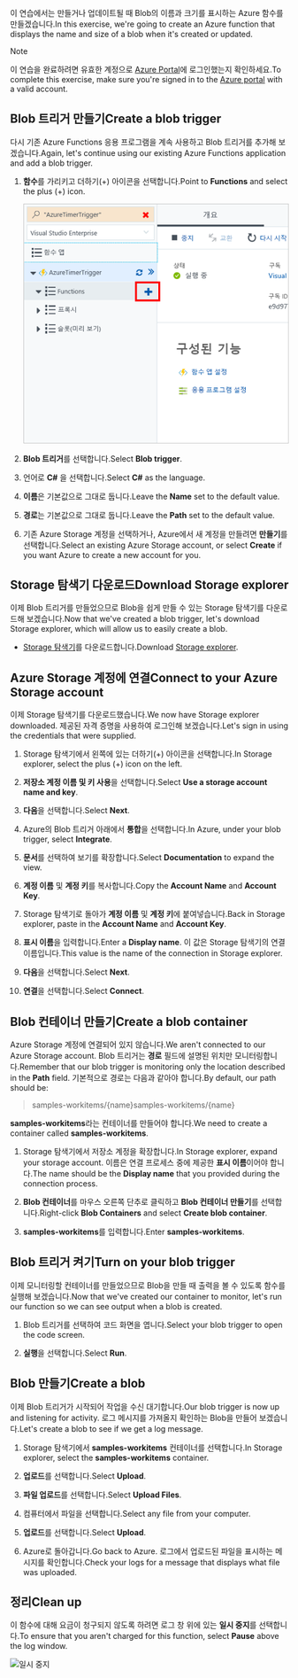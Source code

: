 <span data-ttu-id="267c8-101">이 연습에서는 만들거나 업데이트될 때 Blob의 이름과 크기를 표시하는 Azure 함수를 만들겠습니다.</span><span class="sxs-lookup"><span data-stu-id="267c8-101">In this exercise, we're going to create an Azure function that displays the name and size of a blob when it's created or updated.</span></span> 

> [!NOTE]
> <span data-ttu-id="267c8-102">이 연습을 완료하려면 유효한 계정으로 [Azure Portal](https://portal.azure.com/)에 로그인했는지 확인하세요.</span><span class="sxs-lookup"><span data-stu-id="267c8-102">To complete this exercise, make sure you're signed in to the [Azure portal](https://portal.azure.com/) with a valid account.</span></span>

## <a name="create-a-blob-trigger"></a><span data-ttu-id="267c8-103">Blob 트리거 만들기</span><span class="sxs-lookup"><span data-stu-id="267c8-103">Create a blob trigger</span></span>

<span data-ttu-id="267c8-104">다시 기존 Azure Functions 응용 프로그램을 계속 사용하고 Blob 트리거를 추가해 보겠습니다.</span><span class="sxs-lookup"><span data-stu-id="267c8-104">Again, let's continue using our existing Azure Functions application and add a blob trigger.</span></span>

1. <span data-ttu-id="267c8-105">**함수**를 가리키고 더하기(+) 아이콘을 선택합니다.</span><span class="sxs-lookup"><span data-stu-id="267c8-105">Point to **Functions** and select the plus (+) icon.</span></span>

    ![함수를 가리키고 더하기 선택](../media/4-hover-function.png)

1. <span data-ttu-id="267c8-107">**Blob 트리거**를 선택합니다.</span><span class="sxs-lookup"><span data-stu-id="267c8-107">Select **Blob trigger**.</span></span>

1. <span data-ttu-id="267c8-108">언어로 **C#** 을 선택합니다.</span><span class="sxs-lookup"><span data-stu-id="267c8-108">Select **C#** as the language.</span></span> 

1. <span data-ttu-id="267c8-109">**이름**은 기본값으로 그대로 둡니다.</span><span class="sxs-lookup"><span data-stu-id="267c8-109">Leave the **Name** set to the default value.</span></span>

1. <span data-ttu-id="267c8-110">**경로**는 기본값으로 그대로 둡니다.</span><span class="sxs-lookup"><span data-stu-id="267c8-110">Leave the **Path** set to the default value.</span></span>

1. <span data-ttu-id="267c8-111">기존 Azure Storage 계정을 선택하거나, Azure에서 새 계정을 만들려면 **만들기**를 선택합니다.</span><span class="sxs-lookup"><span data-stu-id="267c8-111">Select an existing Azure Storage account, or select **Create** if you want Azure to create a new account for you.</span></span>

## <a name="download-storage-explorer"></a><span data-ttu-id="267c8-112">Storage 탐색기 다운로드</span><span class="sxs-lookup"><span data-stu-id="267c8-112">Download Storage explorer</span></span>

<span data-ttu-id="267c8-113">이제 Blob 트리거를 만들었으므로 Blob을 쉽게 만들 수 있는 Storage 탐색기를 다운로드해 보겠습니다.</span><span class="sxs-lookup"><span data-stu-id="267c8-113">Now that we've created a blob trigger, let's download Storage explorer, which will allow us to easily create a blob.</span></span>

- <span data-ttu-id="267c8-114">[Storage 탐색기](http://storageexplorer.com)를 다운로드합니다.</span><span class="sxs-lookup"><span data-stu-id="267c8-114">Download [Storage explorer](http://storageexplorer.com).</span></span>

## <a name="connect-to-your-azure-storage-account"></a><span data-ttu-id="267c8-115">Azure Storage 계정에 연결</span><span class="sxs-lookup"><span data-stu-id="267c8-115">Connect to your Azure Storage account</span></span>

<span data-ttu-id="267c8-116">이제 Storage 탐색기를 다운로드했습니다.</span><span class="sxs-lookup"><span data-stu-id="267c8-116">We now have Storage explorer downloaded.</span></span> <span data-ttu-id="267c8-117">제공된 자격 증명을 사용하여 로그인해 보겠습니다.</span><span class="sxs-lookup"><span data-stu-id="267c8-117">Let's sign in using the credentials that were supplied.</span></span>

1. <span data-ttu-id="267c8-118">Storage 탐색기에서 왼쪽에 있는 더하기(+) 아이콘을 선택합니다.</span><span class="sxs-lookup"><span data-stu-id="267c8-118">In Storage explorer, select the plus (+) icon on the left.</span></span>

1. <span data-ttu-id="267c8-119">**저장소 계정 이름 및 키 사용**을 선택합니다.</span><span class="sxs-lookup"><span data-stu-id="267c8-119">Select **Use a storage account name and key**.</span></span>

1. <span data-ttu-id="267c8-120">**다음**을 선택합니다.</span><span class="sxs-lookup"><span data-stu-id="267c8-120">Select **Next**.</span></span>

1. <span data-ttu-id="267c8-121">Azure의 Blob 트리거 아래에서 **통합**을 선택합니다.</span><span class="sxs-lookup"><span data-stu-id="267c8-121">In Azure, under your blob trigger, select **Integrate**.</span></span>

1. <span data-ttu-id="267c8-122">**문서**를 선택하여 보기를 확장합니다.</span><span class="sxs-lookup"><span data-stu-id="267c8-122">Select **Documentation** to expand the view.</span></span>

1. <span data-ttu-id="267c8-123">**계정 이름** 및 **계정 키**를 복사합니다.</span><span class="sxs-lookup"><span data-stu-id="267c8-123">Copy the **Account Name** and **Account Key**.</span></span>

1. <span data-ttu-id="267c8-124">Storage 탐색기로 돌아가 **계정 이름** 및 **계정 키**에 붙여넣습니다.</span><span class="sxs-lookup"><span data-stu-id="267c8-124">Back in Storage explorer, paste in the **Account Name** and **Account Key**.</span></span>

1. <span data-ttu-id="267c8-125">**표시 이름**을 입력합니다.</span><span class="sxs-lookup"><span data-stu-id="267c8-125">Enter a **Display name**.</span></span> <span data-ttu-id="267c8-126">이 값은 Storage 탐색기의 연결 이름입니다.</span><span class="sxs-lookup"><span data-stu-id="267c8-126">This value is the name of the connection in Storage explorer.</span></span>

1. <span data-ttu-id="267c8-127">**다음**을 선택합니다.</span><span class="sxs-lookup"><span data-stu-id="267c8-127">Select **Next**.</span></span>

1. <span data-ttu-id="267c8-128">**연결**을 선택합니다.</span><span class="sxs-lookup"><span data-stu-id="267c8-128">Select **Connect**.</span></span> 

## <a name="create-a-blob-container"></a><span data-ttu-id="267c8-129">Blob 컨테이너 만들기</span><span class="sxs-lookup"><span data-stu-id="267c8-129">Create a blob container</span></span>

<span data-ttu-id="267c8-130">Azure Storage 계정에 연결되어 있지 않습니다.</span><span class="sxs-lookup"><span data-stu-id="267c8-130">We aren't connected to our Azure Storage account.</span></span> <span data-ttu-id="267c8-131">Blob 트리거는 **경로** 필드에 설명된 위치만 모니터링합니다.</span><span class="sxs-lookup"><span data-stu-id="267c8-131">Remember that our blob trigger is monitoring only the location described in the **Path** field.</span></span> <span data-ttu-id="267c8-132">기본적으로 경로는 다음과 같아야 합니다.</span><span class="sxs-lookup"><span data-stu-id="267c8-132">By default, our path should be:</span></span>

> <span data-ttu-id="267c8-133">samples-workitems/{name}</span><span class="sxs-lookup"><span data-stu-id="267c8-133">samples-workitems/{name}</span></span>

<span data-ttu-id="267c8-134">**samples-workitems**라는 컨테이너를 만들어야 합니다.</span><span class="sxs-lookup"><span data-stu-id="267c8-134">We need to create a container called **samples-workitems**.</span></span>

1. <span data-ttu-id="267c8-135">Storage 탐색기에서 저장소 계정을 확장합니다.</span><span class="sxs-lookup"><span data-stu-id="267c8-135">In Storage explorer, expand your storage account.</span></span> <span data-ttu-id="267c8-136">이름은 연결 프로세스 중에 제공한 **표시 이름**이어야 합니다.</span><span class="sxs-lookup"><span data-stu-id="267c8-136">The name should be the **Display name** that you provided during the connection process.</span></span>

1. <span data-ttu-id="267c8-137">**Blob 컨테이너**를 마우스 오른쪽 단추로 클릭하고 **Blob 컨테이너 만들기**를 선택합니다.</span><span class="sxs-lookup"><span data-stu-id="267c8-137">Right-click **Blob Containers** and select **Create blob container**.</span></span>

1. <span data-ttu-id="267c8-138">**samples-workitems**를 입력합니다.</span><span class="sxs-lookup"><span data-stu-id="267c8-138">Enter **samples-workitems**.</span></span>

## <a name="turn-on-your-blob-trigger"></a><span data-ttu-id="267c8-139">Blob 트리거 켜기</span><span class="sxs-lookup"><span data-stu-id="267c8-139">Turn on your blob trigger</span></span>

<span data-ttu-id="267c8-140">이제 모니터링할 컨테이너를 만들었으므로 Blob을 만들 때 출력을 볼 수 있도록 함수를 실행해 보겠습니다.</span><span class="sxs-lookup"><span data-stu-id="267c8-140">Now that we've created our container to monitor, let's run our function so we can see output when a blob is created.</span></span>

1. <span data-ttu-id="267c8-141">Blob 트리거를 선택하여 코드 화면을 엽니다.</span><span class="sxs-lookup"><span data-stu-id="267c8-141">Select your blob trigger to open the code screen.</span></span>

1. <span data-ttu-id="267c8-142">**실행**을 선택합니다.</span><span class="sxs-lookup"><span data-stu-id="267c8-142">Select **Run**.</span></span>

## <a name="create-a-blob"></a><span data-ttu-id="267c8-143">Blob 만들기</span><span class="sxs-lookup"><span data-stu-id="267c8-143">Create a blob</span></span>

<span data-ttu-id="267c8-144">이제 Blob 트리거가 시작되어 작업을 수신 대기합니다.</span><span class="sxs-lookup"><span data-stu-id="267c8-144">Our blob trigger is now up and listening for activity.</span></span> <span data-ttu-id="267c8-145">로그 메시지를 가져올지 확인하는 Blob을 만들어 보겠습니다.</span><span class="sxs-lookup"><span data-stu-id="267c8-145">Let's create a blob to see if we get a log message.</span></span>

1. <span data-ttu-id="267c8-146">Storage 탐색기에서 **samples-workitems** 컨테이너를 선택합니다.</span><span class="sxs-lookup"><span data-stu-id="267c8-146">In Storage explorer, select the **samples-workitems** container.</span></span>

1. <span data-ttu-id="267c8-147">**업로드**를 선택합니다.</span><span class="sxs-lookup"><span data-stu-id="267c8-147">Select **Upload**.</span></span> 

1. <span data-ttu-id="267c8-148">**파일 업로드**를 선택합니다.</span><span class="sxs-lookup"><span data-stu-id="267c8-148">Select **Upload Files**.</span></span>

1. <span data-ttu-id="267c8-149">컴퓨터에서 파일을 선택합니다.</span><span class="sxs-lookup"><span data-stu-id="267c8-149">Select any file from your computer.</span></span>

1. <span data-ttu-id="267c8-150">**업로드**를 선택합니다.</span><span class="sxs-lookup"><span data-stu-id="267c8-150">Select **Upload**.</span></span>

1. <span data-ttu-id="267c8-151">Azure로 돌아갑니다.</span><span class="sxs-lookup"><span data-stu-id="267c8-151">Go back to Azure.</span></span> <span data-ttu-id="267c8-152">로그에서 업로드된 파일을 표시하는 메시지를 확인합니다.</span><span class="sxs-lookup"><span data-stu-id="267c8-152">Check your logs for a message that displays what file was uploaded.</span></span>

## <a name="clean-up"></a><span data-ttu-id="267c8-153">정리</span><span class="sxs-lookup"><span data-stu-id="267c8-153">Clean up</span></span>

<span data-ttu-id="267c8-154">이 함수에 대해 요금이 청구되지 않도록 하려면 로그 창 위에 있는 **일시 중지**를 선택합니다.</span><span class="sxs-lookup"><span data-stu-id="267c8-154">To ensure that you aren't charged for this function, select **Pause** above the log window.</span></span>

![일시 중지](../media/4-pause-timer.png)


